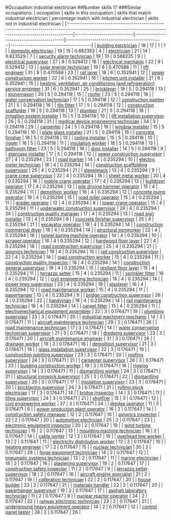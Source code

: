 #Occupation industrial electrician
##Number skills 17
###Similar occupations:
| occupation                                                                                                                                                    |   skills in this occupation |   skills that match industrial electrician |   percentage match with industrial electrician |   skills not in industrial electrician |
|:--------------------------------------------------------------------------------------------------------------------------------------------------------------|----------------------------:|-------------------------------------------:|-----------------------------------------------:|---------------------------------------:|
| [building electrician](building_electrician.md)                                                                                                               |                          18 |                                         17 |                                       1        |                                      1 |
| [domestic electrician](domestic_electrician.md)                                                                                                               |                          19 |                                         15 |                                       0.882353 |                                      4 |
| [electrician](electrician.md)                                                                                                                                 |                          21 |                                         14 |                                       0.823529 |                                      7 |
| [security alarm technician](security_alarm_technician.md)                                                                                                     |                          19 |                                         10 |                                       0.588235 |                                      9 |
| [electrical supervisor](electrical_supervisor.md)                                                                                                             |                          27 |                                          9 |                                       0.529412 |                                     18 |
| [electrical mechanic](electrical_mechanic.md)                                                                                                                 |                          22 |                                          9 |                                       0.529412 |                                     13 |
| [solar energy technician](solar_energy_technician.md)                                                                                                         |                          19 |                                          8 |                                       0.470588 |                                     11 |
| [lift engineer](lift_engineer.md)                                                                                                                             |                          31 |                                          8 |                                       0.470588 |                                     23 |
| [rail layer](rail_layer.md)                                                                                                                                   |                          18 |                                          6 |                                       0.352941 |                                     12 |
| [sewer construction worker](sewer_construction_worker.md)                                                                                                     |                          22 |                                          6 |                                       0.352941 |                                     16 |
| [kitchen unit installer](kitchen_unit_installer.md)                                                                                                           |                          21 |                                          6 |                                       0.352941 |                                     15 |
| [heating, ventilation, air conditioning (and refrigeration) service engineer](heating,_ventilation,_air_conditioning_(and_refrigeration)_service_engineer.md) |                          31 |                                          6 |                                       0.352941 |                                     25 |
| [bricklayer](bricklayer.md)                                                                                                                                   |                          18 |                                          5 |                                       0.294118 |                                     13 |
| [stonemason](stonemason.md)                                                                                                                                   |                          20 |                                          5 |                                       0.294118 |                                     15 |
| [roofer](roofer.md)                                                                                                                                           |                          23 |                                          5 |                                       0.294118 |                                     18 |
| [water conservation technician](water_conservation_technician.md)                                                                                             |                          17 |                                          5 |                                       0.294118 |                                     12 |
| [construction painter](construction_painter.md)                                                                                                               |                          21 |                                          5 |                                       0.294118 |                                     16 |
| [tile fitter](tile_fitter.md)                                                                                                                                 |                          17 |                                          5 |                                       0.294118 |                                     12 |
| [construction scaffolder](construction_scaffolder.md)                                                                                                         |                          18 |                                          5 |                                       0.294118 |                                     13 |
| [plumber](plumber.md)                                                                                                                                         |                          21 |                                          5 |                                       0.294118 |                                     16 |
| [irrigation system installer](irrigation_system_installer.md)                                                                                                 |                          15 |                                          5 |                                       0.294118 |                                     10 |
| [lift installation supervisor](lift_installation_supervisor.md)                                                                                               |                          26 |                                          5 |                                       0.294118 |                                     21 |
| [medical device engineering technician](medical_device_engineering_technician.md)                                                                             |                          34 |                                          5 |                                       0.294118 |                                     29 |
| [carpenter](carpenter.md)                                                                                                                                     |                          24 |                                          5 |                                       0.294118 |                                     19 |
| [window installer](window_installer.md)                                                                                                                       |                          15 |                                          5 |                                       0.294118 |                                     10 |
| [plate glass installer](plate_glass_installer.md)                                                                                                             |                          21 |                                          5 |                                       0.294118 |                                     16 |
| [concrete finisher](concrete_finisher.md)                                                                                                                     |                          18 |                                          5 |                                       0.294118 |                                     13 |
| [ceiling installer](ceiling_installer.md)                                                                                                                     |                          15 |                                          5 |                                       0.294118 |                                     10 |
| [rigger](rigger.md)                                                                                                                                           |                          16 |                                          5 |                                       0.294118 |                                     11 |
| [insulation worker](insulation_worker.md)                                                                                                                     |                          18 |                                          5 |                                       0.294118 |                                     13 |
| [bathroom fitter](bathroom_fitter.md)                                                                                                                         |                          23 |                                          5 |                                       0.294118 |                                     18 |
| [door installer](door_installer.md)                                                                                                                           |                          14 |                                          5 |                                       0.294118 |                                      9 |
| [staircase installer](staircase_installer.md)                                                                                                                 |                          17 |                                          5 |                                       0.294118 |                                     12 |
| [sewer construction supervisor](sewer_construction_supervisor.md)                                                                                             |                          27 |                                          4 |                                       0.235294 |                                     23 |
| [road marker](road_marker.md)                                                                                                                                 |                          14 |                                          4 |                                       0.235294 |                                     10 |
| [electric meter technician](electric_meter_technician.md)                                                                                                     |                          18 |                                          4 |                                       0.235294 |                                     14 |
| [construction scaffolding supervisor](construction_scaffolding_supervisor.md)                                                                                 |                          25 |                                          4 |                                       0.235294 |                                     21 |
| [steeplejack](steeplejack.md)                                                                                                                                 |                          13 |                                          4 |                                       0.235294 |                                      9 |
| [crane crew supervisor](crane_crew_supervisor.md)                                                                                                             |                          22 |                                          4 |                                       0.235294 |                                     18 |
| [sheet metal worker](sheet_metal_worker.md)                                                                                                                   |                          20 |                                          4 |                                       0.235294 |                                     16 |
| [mobile crane operator](mobile_crane_operator.md)                                                                                                             |                          17 |                                          4 |                                       0.235294 |                                     13 |
| [bulldozer operator](bulldozer_operator.md)                                                                                                                   |                          17 |                                          4 |                                       0.235294 |                                     13 |
| [pile driving hammer operator](pile_driving_hammer_operator.md)                                                                                               |                          15 |                                          4 |                                       0.235294 |                                     11 |
| [demolition worker](demolition_worker.md)                                                                                                                     |                          16 |                                          4 |                                       0.235294 |                                     12 |
| [concrete pump operator](concrete_pump_operator.md)                                                                                                           |                          19 |                                          4 |                                       0.235294 |                                     15 |
| [road roller operator](road_roller_operator.md)                                                                                                               |                          15 |                                          4 |                                       0.235294 |                                     11 |
| [grader operator](grader_operator.md)                                                                                                                         |                          12 |                                          4 |                                       0.235294 |                                      8 |
| [tower crane operator](tower_crane_operator.md)                                                                                                               |                          15 |                                          4 |                                       0.235294 |                                     11 |
| [underwater construction supervisor](underwater_construction_supervisor.md)                                                                                   |                          28 |                                          4 |                                       0.235294 |                                     24 |
| [construction quality manager](construction_quality_manager.md)                                                                                               |                          17 |                                          4 |                                       0.235294 |                                     13 |
| [road sign installer](road_sign_installer.md)                                                                                                                 |                          13 |                                          4 |                                       0.235294 |                                      9 |
| [concrete finisher supervisor](concrete_finisher_supervisor.md)                                                                                               |                          25 |                                          4 |                                       0.235294 |                                     21 |
| [excavator operator](excavator_operator.md)                                                                                                                   |                          18 |                                          4 |                                       0.235294 |                                     14 |
| [construction commercial diver](construction_commercial_diver.md)                                                                                             |                          18 |                                          4 |                                       0.235294 |                                     14 |
| [structural ironworker](structural_ironworker.md)                                                                                                             |                          22 |                                          4 |                                       0.235294 |                                     18 |
| [tunnel boring machine operator](tunnel_boring_machine_operator.md)                                                                                           |                          14 |                                          4 |                                       0.235294 |                                     10 |
| [scraper operator](scraper_operator.md)                                                                                                                       |                          16 |                                          4 |                                       0.235294 |                                     12 |
| [hardwood floor layer](hardwood_floor_layer.md)                                                                                                               |                          22 |                                          4 |                                       0.235294 |                                     18 |
| [road construction supervisor](road_construction_supervisor.md)                                                                                               |                          25 |                                          4 |                                       0.235294 |                                     21 |
| [avionics technician](avionics_technician.md)                                                                                                                 |                          19 |                                          4 |                                       0.235294 |                                     15 |
| [rail construction supervisor](rail_construction_supervisor.md)                                                                                               |                          22 |                                          4 |                                       0.235294 |                                     18 |
| [road construction worker](road_construction_worker.md)                                                                                                       |                          15 |                                          4 |                                       0.235294 |                                     11 |
| [construction quality inspector](construction_quality_inspector.md)                                                                                           |                          18 |                                          4 |                                       0.235294 |                                     14 |
| [construction general supervisor](construction_general_supervisor.md)                                                                                         |                          19 |                                          4 |                                       0.235294 |                                     15 |
| [resilient floor layer](resilient_floor_layer.md)                                                                                                             |                          15 |                                          4 |                                       0.235294 |                                     11 |
| [terrazzo setter](terrazzo_setter.md)                                                                                                                         |                          15 |                                          4 |                                       0.235294 |                                     11 |
| [sprinkler fitter](sprinkler_fitter.md)                                                                                                                       |                          16 |                                          4 |                                       0.235294 |                                     12 |
| [civil engineering technician](civil_engineering_technician.md)                                                                                               |                          18 |                                          4 |                                       0.235294 |                                     14 |
| [power lines supervisor](power_lines_supervisor.md)                                                                                                           |                          23 |                                          4 |                                       0.235294 |                                     19 |
| [plasterer](plasterer.md)                                                                                                                                     |                          16 |                                          4 |                                       0.235294 |                                     12 |
| [road maintenance worker](road_maintenance_worker.md)                                                                                                         |                          15 |                                          4 |                                       0.235294 |                                     11 |
| [paperhanger](paperhanger.md)                                                                                                                                 |                          13 |                                          4 |                                       0.235294 |                                      9 |
| [bridge construction supervisor](bridge_construction_supervisor.md)                                                                                           |                          26 |                                          4 |                                       0.235294 |                                     22 |
| [handyman](handyman.md)                                                                                                                                       |                          18 |                                          4 |                                       0.235294 |                                     14 |
| [rail maintenance technician](rail_maintenance_technician.md)                                                                                                 |                          18 |                                          4 |                                       0.235294 |                                     14 |
| [carpet fitter](carpet_fitter.md)                                                                                                                             |                          15 |                                          4 |                                       0.235294 |                                     11 |
| [electromechanical equipment assembler](electromechanical_equipment_assembler.md)                                                                             |                          22 |                                          3 |                                       0.176471 |                                     19 |
| [plumbing supervisor](plumbing_supervisor.md)                                                                                                                 |                          23 |                                          3 |                                       0.176471 |                                     20 |
| [industrial machinery mechanic](industrial_machinery_mechanic.md)                                                                                             |                          14 |                                          3 |                                       0.176471 |                                     11 |
| [aircraft maintenance technician](aircraft_maintenance_technician.md)                                                                                         |                          29 |                                          3 |                                       0.176471 |                                     26 |
| [road maintenance technician](road_maintenance_technician.md)                                                                                                 |                          17 |                                          3 |                                       0.176471 |                                     14 |
| [water conservation technician supervisor](water_conservation_technician_supervisor.md)                                                                       |                          21 |                                          3 |                                       0.176471 |                                     18 |
| [dredging supervisor](dredging_supervisor.md)                                                                                                                 |                          23 |                                          3 |                                       0.176471 |                                     20 |
| [aircraft maintenance engineer](aircraft_maintenance_engineer.md)                                                                                             |                          31 |                                          3 |                                       0.176471 |                                     28 |
| [drainage worker](drainage_worker.md)                                                                                                                         |                          19 |                                          3 |                                       0.176471 |                                     16 |
| [demolition supervisor](demolition_supervisor.md)                                                                                                             |                          21 |                                          3 |                                       0.176471 |                                     18 |
| [glass installation supervisor](glass_installation_supervisor.md)                                                                                             |                          22 |                                          3 |                                       0.176471 |                                     19 |
| [construction painting supervisor](construction_painting_supervisor.md)                                                                                       |                          23 |                                          3 |                                       0.176471 |                                     20 |
| [roofing supervisor](roofing_supervisor.md)                                                                                                                   |                          24 |                                          3 |                                       0.176471 |                                     21 |
| [carpenter supervisor](carpenter_supervisor.md)                                                                                                               |                          26 |                                          3 |                                       0.176471 |                                     23 |
| [building construction worker](building_construction_worker.md)                                                                                               |                          19 |                                          3 |                                       0.176471 |                                     16 |
| [rigging supervisor](rigging_supervisor.md)                                                                                                                   |                          14 |                                          3 |                                       0.176471 |                                     11 |
| [dismantling worker](dismantling_worker.md)                                                                                                                   |                          24 |                                          3 |                                       0.176471 |                                     21 |
| [structural ironwork supervisor](structural_ironwork_supervisor.md)                                                                                           |                          25 |                                          3 |                                       0.176471 |                                     22 |
| [dismantling supervisor](dismantling_supervisor.md)                                                                                                           |                          20 |                                          3 |                                       0.176471 |                                     17 |
| [insulation supervisor](insulation_supervisor.md)                                                                                                             |                          23 |                                          3 |                                       0.176471 |                                     20 |
| [bricklaying supervisor](bricklaying_supervisor.md)                                                                                                           |                          24 |                                          3 |                                       0.176471 |                                     21 |
| [rolling stock electrician](rolling_stock_electrician.md)                                                                                                     |                          17 |                                          3 |                                       0.176471 |                                     14 |
| [bridge inspector](bridge_inspector.md)                                                                                                                       |                          14 |                                          3 |                                       0.176471 |                                     11 |
| [tiling supervisor](tiling_supervisor.md)                                                                                                                     |                          24 |                                          3 |                                       0.176471 |                                     21 |
| [shotfirer](shotfirer.md)                                                                                                                                     |                          15 |                                          3 |                                       0.176471 |                                     12 |
| [civil engineering worker](civil_engineering_worker.md)                                                                                                       |                          27 |                                          3 |                                       0.176471 |                                     24 |
| [dredge operator](dredge_operator.md)                                                                                                                         |                          11 |                                          3 |                                       0.176471 |                                      8 |
| [power production plant operator](power_production_plant_operator.md)                                                                                         |                          16 |                                          2 |                                       0.117647 |                                     14 |
| [construction safety manager](construction_safety_manager.md)                                                                                                 |                          12 |                                          2 |                                       0.117647 |                                     10 |
| [avionics inspector](avionics_inspector.md)                                                                                                                   |                          22 |                                          2 |                                       0.117647 |                                     20 |
| [automotive electrician](automotive_electrician.md)                                                                                                           |                          25 |                                          2 |                                       0.117647 |                                     23 |
| [electronic equipment inspector](electronic_equipment_inspector.md)                                                                                           |                          20 |                                          2 |                                       0.117647 |                                     18 |
| [wind turbine technician](wind_turbine_technician.md)                                                                                                         |                          15 |                                          2 |                                       0.117647 |                                     13 |
| [moulding machine technician](moulding_machine_technician.md)                                                                                                 |                          16 |                                          2 |                                       0.117647 |                                     14 |
| [cable jointer](cable_jointer.md)                                                                                                                             |                          12 |                                          2 |                                       0.117647 |                                     10 |
| [overhead line worker](overhead_line_worker.md)                                                                                                               |                          13 |                                          2 |                                       0.117647 |                                     11 |
| [electricity distribution worker](electricity_distribution_worker.md)                                                                                         |                          12 |                                          2 |                                       0.117647 |                                     10 |
| [heating engineer](heating_engineer.md)                                                                                                                       |                          17 |                                          2 |                                       0.117647 |                                     15 |
| [nuclear technician](nuclear_technician.md)                                                                                                                   |                          30 |                                          2 |                                       0.117647 |                                     28 |
| [forge equipment technician](forge_equipment_technician.md)                                                                                                   |                          14 |                                          2 |                                       0.117647 |                                     12 |
| [pneumatic systems technician](pneumatic_systems_technician.md)                                                                                               |                          13 |                                          2 |                                       0.117647 |                                     11 |
| [marine electrician](marine_electrician.md)                                                                                                                   |                          18 |                                          2 |                                       0.117647 |                                     16 |
| [plastering supervisor](plastering_supervisor.md)                                                                                                             |                          19 |                                          2 |                                       0.117647 |                                     17 |
| [construction safety inspector](construction_safety_inspector.md)                                                                                             |                          11 |                                          2 |                                       0.117647 |                                      9 |
| [terrazzo setter supervisor](terrazzo_setter_supervisor.md)                                                                                                   |                          18 |                                          2 |                                       0.117647 |                                     16 |
| [aircraft engine specialist](aircraft_engine_specialist.md)                                                                                                   |                          21 |                                          2 |                                       0.117647 |                                     19 |
| [calibration technician](calibration_technician.md)                                                                                                           |                          22 |                                          2 |                                       0.117647 |                                     20 |
| [house builder](house_builder.md)                                                                                                                             |                          23 |                                          2 |                                       0.117647 |                                     21 |
| [materials handler](materials_handler.md)                                                                                                                     |                          22 |                                          2 |                                       0.117647 |                                     20 |
| [paperhanger supervisor](paperhanger_supervisor.md)                                                                                                           |                          19 |                                          2 |                                       0.117647 |                                     17 |
| [asphalt laboratory technician](asphalt_laboratory_technician.md)                                                                                             |                          11 |                                          2 |                                       0.117647 |                                      9 |
| [nuclear reactor operator](nuclear_reactor_operator.md)                                                                                                       |                          24 |                                          2 |                                       0.117647 |                                     22 |
| [railway electronic technician](railway_electronic_technician.md)                                                                                             |                          23 |                                          2 |                                       0.117647 |                                     21 |
| [underground heavy equipment operator](underground_heavy_equipment_operator.md)                                                                               |                          14 |                                          2 |                                       0.117647 |                                     12 |
| [control panel tester](control_panel_tester.md)                                                                                                               |                          28 |                                          2 |                                       0.117647 |                                     26 |
